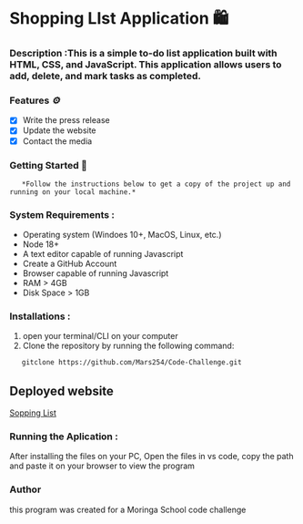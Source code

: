 # Shopping LIst Application 🛍️

### Description :This is a simple to-do list application built with HTML, CSS, and JavaScript. This application allows users to add, delete, and mark tasks as completed.

### Features *⚙️*
- [x] Write the press release
- [x] Update the website
- [x] Contact the media

### Getting Started 🤩
       *Follow the instructions below to get a copy of the project up and running on your local machine.*

### System Requirements :
  - Operating system (Windoes 10+, MacOS, Linux, etc.)
  - Node 18+
  - A text editor capable of running Javascript
  - Create a GitHub  Account   
  - Browser capable of running Javascript  
  - RAM > 4GB 
  - Disk Space > 1GB          


### Installations :
 1. open your terminal/CLI on your computer
 2. Clone the repository by running the following command:
   ```sh
      gitclone https://github.com/Mars254/Code-Challenge.git

   ```
  
## Deployed website 
[Sopping List](https://mars254.github.io/Code-Challenge/)
                  


### Running the Aplication :
 After installing the files on your PC, Open the files in vs code, copy the path and paste it on your browser to view the program

### Author 
  this program was created for a Moringa School code challenge

